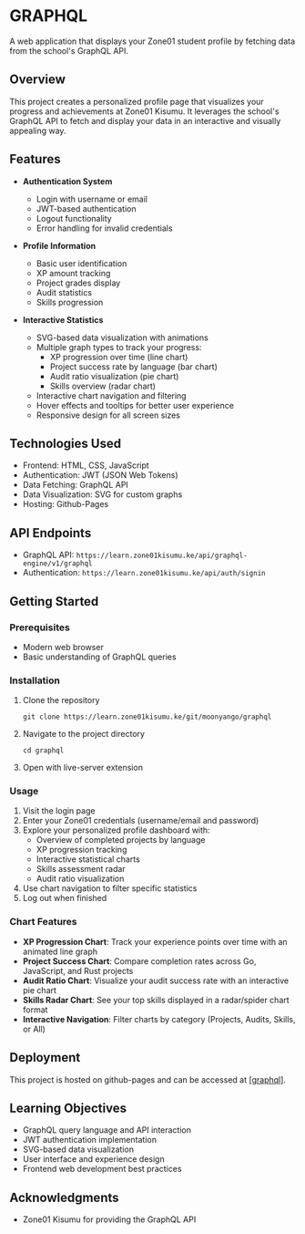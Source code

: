 # GRAPHQL

A web application that displays your Zone01 student profile by fetching data from the school's GraphQL API.

## Overview

This project creates a personalized profile page that visualizes your progress and achievements at Zone01 Kisumu. It leverages the school's GraphQL API to fetch and display your data in an interactive and visually appealing way.

## Features

- **Authentication System**

  - Login with username or email
  - JWT-based authentication
  - Logout functionality
  - Error handling for invalid credentials

- **Profile Information**

  - Basic user identification
  - XP amount tracking
  - Project grades display
  - Audit statistics
  - Skills progression

- **Interactive Statistics**
  - SVG-based data visualization with animations
  - Multiple graph types to track your progress:
    - XP progression over time (line chart)
    - Project success rate by language (bar chart)
    - Audit ratio visualization (pie chart)
    - Skills overview (radar chart)
  - Interactive chart navigation and filtering
  - Hover effects and tooltips for better user experience
  - Responsive design for all screen sizes

## Technologies Used

- Frontend: HTML, CSS, JavaScript
- Authentication: JWT (JSON Web Tokens)
- Data Fetching: GraphQL API
- Data Visualization: SVG for custom graphs
- Hosting: Github-Pages

## API Endpoints

- GraphQL API: `https://learn.zone01kisumu.ke/api/graphql-engine/v1/graphql`
- Authentication: `https://learn.zone01kisumu.ke/api/auth/signin`

## Getting Started

### Prerequisites

- Modern web browser
- Basic understanding of GraphQL queries

### Installation

1. Clone the repository

   ```
   git clone https://learn.zone01kisumu.ke/git/moonyango/graphql
   ```

2. Navigate to the project directory

   ```
   cd graphql
   ```

3. Open with live-server extension

### Usage

1. Visit the login page
2. Enter your Zone01 credentials (username/email and password)
3. Explore your personalized profile dashboard with:
   - Overview of completed projects by language
   - XP progression tracking
   - Interactive statistical charts
   - Skills assessment radar
   - Audit ratio visualization
4. Use chart navigation to filter specific statistics
5. Log out when finished

### Chart Features

- **XP Progression Chart**: Track your experience points over time with an animated line graph
- **Project Success Chart**: Compare completion rates across Go, JavaScript, and Rust projects
- **Audit Ratio Chart**: Visualize your audit success rate with an interactive pie chart
- **Skills Radar Chart**: See your top skills displayed in a radar/spider chart format
- **Interactive Navigation**: Filter charts by category (Projects, Audits, Skills, or All)

## Deployment

This project is hosted on github-pages and can be accessed at [\[graphql\]](https://moseeh.github.io/graphql/).

## Learning Objectives

- GraphQL query language and API interaction
- JWT authentication implementation
- SVG-based data visualization
- User interface and experience design
- Frontend web development best practices

## Acknowledgments

- Zone01 Kisumu for providing the GraphQL API
